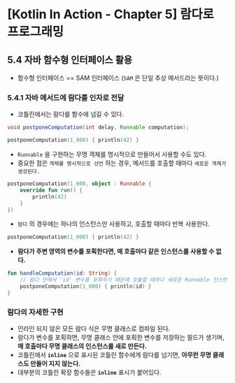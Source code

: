 # [Kotlin In Action - Chapter 5] 람다로 프로그래밍

## 5.4 자바 함수형 인터페이스 활용

- 함수형 인터페이스 == SAM 인터페이스 (`SAM` 은 단일 추상 메서드라는 뜻이다.)

### 5.4.1 자바 메서드에 람다를 인자로 전달

- 코틀린에서는 람다를 함수에 넘길 수 있다.

```java
void postponeComputation(int delay, Runnable computation);
```

```kotlin
postponeComputation(1_000) { println(42) }
```

- `Runnable` 을 구현하는 무명 객체를 명시적으로 만들어서 사용할 수도 있다.
- 중요한 점은 `객체를 명시적으로 선언` 하는 경우, 메서드를 호출할 때마다 `새로운 객체가 생성된다.`

```kotlin
postponeComputation(1_000, object : Runnable {
    override fun run() {
        println(42)
    }
})
```

- `람다` 의 경우에는 하나의 인스턴스만 사용하고, 호출할 때마다 반복 사용한다.

```kotlin
postponeComputation(1_000) { println(42) }
```

- **람다가 주변 영역의 변수를 포획한다면, 매 호출마다 같은 인스턴스를 사용할 수 없다.**

```kotlin
fun handleComputation(id: String) {
    // 람다 안에서 'id' 변수를 포획하기 때문에 호출할 때마다 새로운 Runnable 인스턴스를 만든다.
    postponeComputation(1_000) { println(id) }
}
```

### 람다의 자세한 구현

- 인라인 되지 않은 모든 람다 식은 무명 클래스로 컴파일 된다.
- 람다가 변수를 포획하면, 무명 클래스 안에 포획한 변수를 저장하는 필드가 생기며, **매 호출마다 무명 클래스의 인스턴스를 새로 만든다.**
- 코틀린에서 **`inline`** 으로 표시된 코틀린 함수에게 람다를 넘기면, **아무런 무명 클래스도 만들어 지지 않는다.**
- 대부분의 코틀린 확장 함수들은 **`inline`** 표시가 붙어있다.
